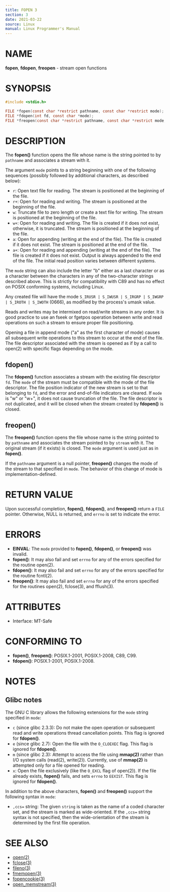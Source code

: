 ```yaml
---
title: FOPEN 3
section: 3
date: 2021-03-22
source: Linux
manual: Linux Programmer's Manual
---
```


# NAME

**fopen**, **fdopen**, **freopen** - stream open functions

# SYNOPSIS

```c
#include <stdio.h>

FILE *fopen(const char *restrict pathname, const char *restrict mode);
FILE *fdopen(int fd, const char *mode);
FILE *freopen(const char *restrict pathname, const char *restrict mode, FILE *restrict stream);
```

# DESCRIPTION

The **fopen()** function opens the file whose name is the string pointed to by `pathname` and associates a stream with it.

The argument `mode` points to a string beginning with one of the following sequences (possibly followed by additional characters, as described below):

- `r`: Open text file for reading. The stream is positioned at the beginning of the file.
- `r+`: Open for reading and writing. The stream is positioned at the beginning of the file.
- `w`: Truncate file to zero length or create a text file for writing. The stream is positioned at the beginning of the file.
- `w+`: Open for reading and writing. The file is created if it does not exist, otherwise, it is truncated. The stream is positioned at the beginning of the file.
- `a`: Open for appending (writing at the end of the file). The file is created if it does not exist. The stream is positioned at the end of the file.
- `a+`: Open for reading and appending (writing at the end of the file). The file is created if it does not exist. Output is always appended to the end of the file. The initial read position varies between different systems.

The `mode` string can also include the letter "b" either as a last character or as a character between the characters in any of the two-character strings described above. This is strictly for compatibility with C89 and has no effect on POSIX conforming systems, including Linux.

Any created file will have the mode `S_IRUSR | S_IWUSR | S_IRGRP | S_IWGRP | S_IROTH | S_IWOTH` (0666), as modified by the process's umask value.

Reads and writes may be intermixed on read/write streams in any order. It is good practice to use an fseek or fgetpos operation between write and read operations on such a stream to ensure proper file positioning.

Opening a file in append mode ("a" as the first character of mode) causes all subsequent write operations to this stream to occur at the end of the file. The file descriptor associated with the stream is opened as if by a call to open(2) with specific flags depending on the mode.

## fdopen()

The **fdopen()** function associates a stream with the existing file descriptor `fd`. The `mode` of the stream must be compatible with the mode of the file descriptor. The file position indicator of the new stream is set to that belonging to `fd`, and the error and end-of-file indicators are cleared. If `mode` is "w" or "w+", it does not cause truncation of the file. The file descriptor is not duplicated, and it will be closed when the stream created by **fdopen()** is closed.

## freopen()

The **freopen()** function opens the file whose name is the string pointed to by `pathname` and associates the stream pointed to by `stream` with it. The original stream (if it exists) is closed. The `mode` argument is used just as in **fopen()**.

If the `pathname` argument is a null pointer, **freopen()** changes the mode of the stream to that specified in `mode`. The behavior of this change of mode is implementation-defined.

# RETURN VALUE

Upon successful completion, **fopen()**, **fdopen()**, and **freopen()** return a `FILE` pointer. Otherwise, NULL is returned, and `errno` is set to indicate the error.

# ERRORS

- **EINVAL**: The `mode` provided to **fopen()**, **fdopen()**, or **freopen()** was invalid.
- **fopen()**: It may also fail and set `errno` for any of the errors specified for the routine open(2).
- **fdopen()**: It may also fail and set `errno` for any of the errors specified for the routine fcntl(2).
- **freopen()**: It may also fail and set `errno` for any of the errors specified for the routines open(2), fclose(3), and fflush(3).

# ATTRIBUTES

- Interface: MT-Safe

# CONFORMING TO

- **fopen()**, **freopen()**: POSIX.1-2001, POSIX.1-2008, C89, C99.
- **fdopen()**: POSIX.1-2001, POSIX.1-2008.

# NOTES

## Glibc notes

The GNU C library allows the following extensions for the `mode` string specified in `mode`:

- `c` (since glibc 2.3.3): Do not make the open operation or subsequent read and write operations thread cancellation points. This flag is ignored for **fdopen()**.
- `e` (since glibc 2.7): Open the file with the `O_CLOEXEC` flag. This flag is ignored for **fdopen()**.
- `m` (since glibc 2.3): Attempt to access the file using **mmap(2)** rather than I/O system calls (read(2), write(2)). Currently, use of **mmap(2)** is attempted only for a file opened for reading.
- `x`: Open the file exclusively (like the `O_EXCL` flag of open(2)). If the file already exists, **fopen()** fails, and sets `errno` to `EEXIST`. This flag is ignored for **fdopen()**.

In addition to the above characters, **fopen()** and **freopen()** support the following syntax in `mode`:

- `,ccs=` string: The given `string` is taken as the name of a coded character set, and the stream is marked as wide-oriented. If the `,ccs=` string syntax is not specified, then the wide-orientation of the stream is determined by the first file operation.

# SEE ALSO

- [open(2)](https://man7.org/linux/man-pages/man2/open.2.html)
- [fclose(3)](https://man7.org/linux/man-pages/man3/fclose.3.html)
- [fileno(3)](https://man7.org/linux/man-pages/man3/fileno.3.html)
- [fmemopen(3)](https://man7.org/linux/man-pages/man3/fmemopen.3.html)
- [fopencookie(3)](https://man7.org/linux/man-pages/man3/fopencookie.3.html)
- [open_memstream(3)](https://man7.org/linux/man-pages/man3/open_memstream.3.html)
